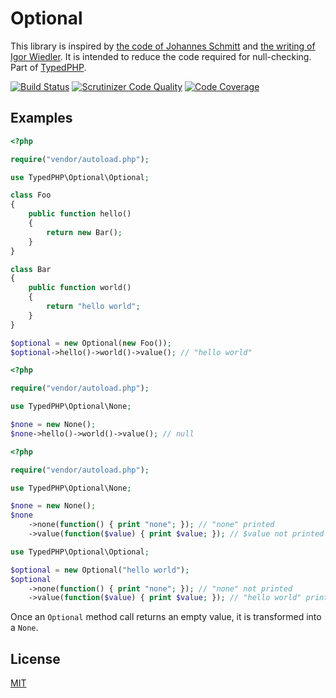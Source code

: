 # Optional

This library is inspired by [the code of Johannes Schmitt](https://github.com/schmittjoh/php-option) and [the writing of Igor Wiedler](https://igor.io/2014/01/10/functional-library-null.html). It is intended to reduce the code required for null-checking. Part of [TypedPHP](https://leanpub.com/typedphp).

[![Build Status](https://travis-ci.org/typedphp/php-optional.svg?branch=master)](https://travis-ci.org/typedphp/php-optional)
[![Scrutinizer Code Quality](https://scrutinizer-ci.com/g/typedphp/php-optional/badges/quality-score.png?b=master)](https://scrutinizer-ci.com/g/typedphp/php-optional/?branch=master)
[![Code Coverage](https://scrutinizer-ci.com/g/typedphp/php-optional/badges/coverage.png?b=master)](https://scrutinizer-ci.com/g/typedphp/php-optional/?branch=master)

## Examples

```php
<?php

require("vendor/autoload.php");

use TypedPHP\Optional\Optional;

class Foo
{
    public function hello()
    {
        return new Bar();
    }
}

class Bar
{
    public function world()
    {
        return "hello world";
    }
}

$optional = new Optional(new Foo());
$optional->hello()->world()->value(); // "hello world"
```

```php
<?php

require("vendor/autoload.php");

use TypedPHP\Optional\None;

$none = new None();
$none->hello()->world()->value(); // null
```

```php
<?php

require("vendor/autoload.php");

use TypedPHP\Optional\None;

$none = new None();
$none
    ->none(function() { print "none"; }); // "none" printed
    ->value(function($value) { print $value; }); // $value not printed

use TypedPHP\Optional\Optional;

$optional = new Optional("hello world");
$optional
    ->none(function() { print "none"; }); // "none" not printed
    ->value(function($value) { print $value; }); // "hello world" printed
```

Once an `Optional` method call returns an empty value, it is transformed into a `None`.

## License

[MIT](license.md)
